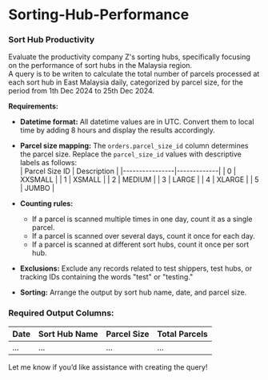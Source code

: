 # Sorting-Hub-Performance

### Sort Hub Productivity

Evaluate the productivity company Z's sorting hubs, specifically focusing on the performance of sort hubs in the Malaysia region.  
A query is to be writen to calculate the total number of parcels processed at each sort hub in East Malaysia daily, categorized by parcel size, for the period from 1th Dec 2024 to 25th Dec 2024.

**Requirements:** 
- **Datetime format:** All datetime values are in UTC. Convert them to local time by adding 8 hours and display the results accordingly.  
- **Parcel size mapping:** The `orders.parcel_size_id` column determines the parcel size. Replace the `parcel_size_id` values with descriptive labels as follows:  
| Parcel Size ID | Description |
|----------------|-------------|
| 0              | XXSMALL     |
| 1              | XSMALL      |
| 2              | MEDIUM      |
| 3              | LARGE       |
| 4              | XLARGE      |
| 5              | JUMBO       |


- **Counting rules:**  
  - If a parcel is scanned multiple times in one day, count it as a single parcel.  
  - If a parcel is scanned over several days, count it once for each day.  
  - If a parcel is scanned at different sort hubs, count it once per sort hub.  

- **Exclusions:** Exclude any records related to test shippers, test hubs, or tracking IDs containing the words "test" or "testing."  

- **Sorting:** Arrange the output by sort hub name, date, and parcel size.

### Required Output Columns:
| Date       | Sort Hub Name     | Parcel Size   | Total Parcels   |  
|------------|-------------------|---------------|-----------------|  
| ...        | ...               | ...           | ...             |  

Let me know if you’d like assistance with creating the query!

